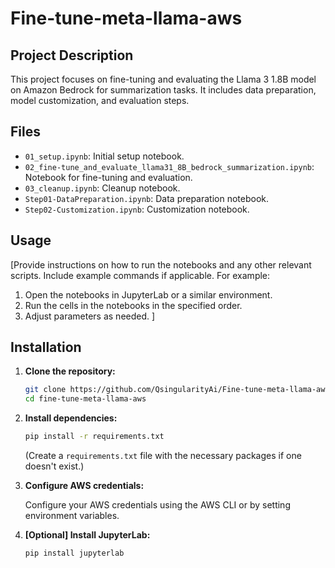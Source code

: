 # Fine-tune-meta-llama-aws

## Project Description

This project focuses on fine-tuning and evaluating the Llama 3 1.8B model on Amazon Bedrock for summarization tasks. It includes data preparation, model customization, and evaluation steps.

## Files

*   `01_setup.ipynb`: Initial setup notebook.
*   `02_fine-tune_and_evaluate_llama31_8B_bedrock_summarization.ipynb`: Notebook for fine-tuning and evaluation.
*   `03_cleanup.ipynb`: Cleanup notebook.
*   `Step01-DataPreparation.ipynb`: Data preparation notebook.
*   `Step02-Customization.ipynb`: Customization notebook.

## Usage

[Provide instructions on how to run the notebooks and any other relevant scripts.  Include example commands if applicable. For example:

1.  Open the notebooks in JupyterLab or a similar environment.
2.  Run the cells in the notebooks in the specified order.
3.  Adjust parameters as needed.
]

## Installation

1.  **Clone the repository:**

    ```bash
    git clone https://github.com/QsingularityAi/Fine-tune-meta-llama-aws.git
    cd fine-tune-meta-llama-aws
    ```

2.  **Install dependencies:**

    ```bash
    pip install -r requirements.txt
    ```

    (Create a `requirements.txt` file with the necessary packages if one doesn't exist.)

3.  **Configure AWS credentials:**

    Configure your AWS credentials using the AWS CLI or by setting environment variables.

4.  **[Optional] Install JupyterLab:**

    ```bash
    pip install jupyterlab
    ```
